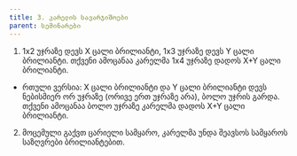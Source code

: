 ```yaml
---
title: 3. კარელის სავარჯიშოები
parent: სემინარები
---
```


1. 1x2 უჯრაზე დევს X ცალი ბრილიანტი, 1x3 უჯრაზე დევს Y ცალი ბრილიანტი. თქვენი ამოცანაა კარელმა 1x4 უჯრაზე დადოს X+Y ცალი ბრილიანტი.
- რთული ვერსია: X ცალი ბრილიანტი და Y ცალი ბრილიანტი დევს ნებისმიერ ორ უჯრაზე (ორივე ერთ უჯრაზე არა), ბოლო უჯრის გარდა. თქვენი ამოცანაა ბოლო უჯრაზე კარელმა დადოს X+Y ცალი ბრილიანტი.

2. მოცემული გაქვთ ცარიელი სამყარო, კარელმა უნდა შეავსოს სამყაროს საზღვრები ბრილიანტებით.


 
